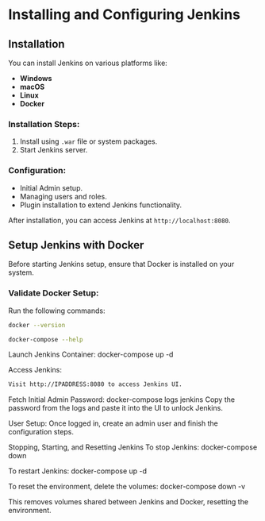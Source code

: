 # Installing and Configuring Jenkins

## Installation

You can install Jenkins on various platforms like:
- **Windows**
- **macOS**
- **Linux**
- **Docker**

### Installation Steps:
1. Install using `.war` file or system packages.
2. Start Jenkins server.

### Configuration:
- Initial Admin setup.
- Managing users and roles.
- Plugin installation to extend Jenkins functionality.

After installation, you can access Jenkins at `http://localhost:8080`.

## Setup Jenkins with Docker

Before starting Jenkins setup, ensure that Docker is installed on your system.

### Validate Docker Setup:
Run the following commands:
```bash
docker --version
```
```bash
docker-compose --help
```

Launch Jenkins Container:
docker-compose up -d


Access Jenkins:
```bash
Visit http://IPADDRESS:8080 to access Jenkins UI.
```

Fetch Initial Admin Password:
docker-compose logs jenkins
Copy the password from the logs and paste it into the UI to unlock Jenkins.


User Setup:
Once logged in, create an admin user and finish the configuration steps.

Stopping, Starting, and Resetting Jenkins
To stop Jenkins: docker-compose down

To restart Jenkins: docker-compose up -d

To reset the environment, delete the volumes: docker-compose down -v

This removes volumes shared between Jenkins and Docker, resetting the environment.